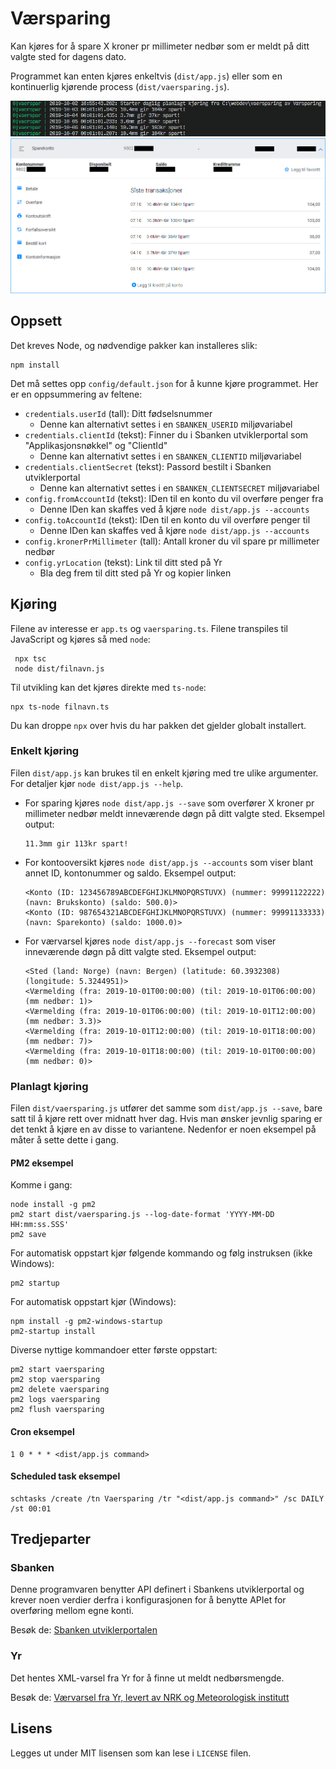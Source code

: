 # Værsparing

Kan kjøres for å spare X kroner pr millimeter nedbør som er meldt på ditt valgte sted for dagens dato.

Programmet kan enten kjøres enkeltvis (`dist/app.js`) eller som en kontinuerlig kjørende process (`dist/vaersparing.js`).

<img src="resources/log.png" alt="Bilde av PM2 logg etter noen dagers kjøring" width="640"/><br />
<img src="resources/sbanken.png" alt="Bilde av Sbanken transaksjoner etter noen dagers kjøring" width="640"/>

## Oppsett

Det kreves Node, og nødvendige pakker kan installeres slik:

    npm install

Det må settes opp `config/default.json` for å kunne kjøre programmet. Her er en oppsummering av feltene:

- `credentials.userId` (tall): Ditt fødselsnummer
  - Denne kan alternativt settes i en `SBANKEN_USERID` miljøvariabel
- `credentials.clientId` (tekst): Finner du i Sbanken utviklerportal som "Applikasjonsnøkkel" og "ClientId"
  - Denne kan alternativt settes i en `SBANKEN_CLIENTID` miljøvariabel
- `credentials.clientSecret` (tekst): Passord bestilt i Sbanken utviklerportal
  - Denne kan alternativt settes i en `SBANKEN_CLIENTSECRET` miljøvariabel
- `config.fromAccountId` (tekst): IDen til en konto du vil overføre penger fra
  - Denne IDen kan skaffes ved å kjøre `node dist/app.js --accounts`
- `config.toAccountId` (tekst): IDen til en konto du vil overføre penger til
  - Denne IDen kan skaffes ved å kjøre `node dist/app.js --accounts`
- `config.kronerPrMillimeter` (tall): Antall kroner du vil spare pr millimeter nedbør
- `config.yrLocation` (tekst): Link til ditt sted på Yr
  - Bla deg frem til ditt sted på Yr og kopier linken

## Kjøring

Filene av interesse er `app.ts` og `vaersparing.ts`. Filene transpiles til JavaScript og kjøres så med `node`:

     npx tsc
     node dist/filnavn.js

Til utvikling kan det kjøres direkte med `ts-node`:

    npx ts-node filnavn.ts

Du kan droppe `npx` over hvis du har pakken det gjelder globalt installert.

### Enkelt kjøring

Filen `dist/app.js` kan brukes til en enkelt kjøring med tre ulike argumenter. For detaljer kjør `node dist/app.js --help`.

- For sparing kjøres `node dist/app.js --save` som overfører X kroner pr millimeter nedbør meldt inneværende døgn på ditt valgte sted. Eksempel output:

      11.3mm gir 113kr spart!

- For kontooversikt kjøres `node dist/app.js --accounts` som viser blant annet ID, kontonummer og saldo. Eksempel output:

      <Konto (ID: 123456789ABCDEFGHIJKLMNOPQRSTUVX) (nummer: 99991122222) (navn: Brukskonto) (saldo: 500.0)>
      <Konto (ID: 987654321ABCDEFGHIJKLMNOPQRSTUVX) (nummer: 99991133333) (navn: Sparekonto) (saldo: 1000.0)>

- For værvarsel kjøres `node dist/app.js --forecast` som viser inneværende døgn på ditt valgte sted. Eksempel output:

      <Sted (land: Norge) (navn: Bergen) (latitude: 60.3932308) (longitude: 5.3244951)>
      <Værmelding (fra: 2019-10-01T00:00:00) (til: 2019-10-01T06:00:00) (mm nedbør: 1)>
      <Værmelding (fra: 2019-10-01T06:00:00) (til: 2019-10-01T12:00:00) (mm nedbør: 3.3)>
      <Værmelding (fra: 2019-10-01T12:00:00) (til: 2019-10-01T18:00:00) (mm nedbør: 7)>
      <Værmelding (fra: 2019-10-01T18:00:00) (til: 2019-10-01T00:00:00) (mm nedbør: 0)>

### Planlagt kjøring

Filen `dist/vaersparing.js` utfører det samme som `dist/app.js --save`, bare satt til å kjøre rett over midnatt hver dag. Hvis man ønsker jevnlig sparing er det tenkt å kjøre en av disse to variantene. Nedenfor er noen eksempel på måter å sette dette i gang.

#### PM2 eksempel

Komme i gang:

    node install -g pm2
    pm2 start dist/vaersparing.js --log-date-format 'YYYY-MM-DD HH:mm:ss.SSS'
    pm2 save

For automatisk oppstart kjør følgende kommando og følg instruksen (ikke Windows):

    pm2 startup

For automatisk oppstart kjør (Windows):

    npm install -g pm2-windows-startup
    pm2-startup install

Diverse nyttige kommandoer etter første oppstart:

    pm2 start vaersparing
    pm2 stop vaersparing
    pm2 delete vaersparing
    pm2 logs vaersparing
    pm2 flush vaersparing

#### Cron eksempel

    1 0 * * * <dist/app.js command>

#### Scheduled task eksempel

    schtasks /create /tn Vaersparing /tr "<dist/app.js command>" /sc DAILY /st 00:01

## Tredjeparter

### Sbanken

Denne programvaren benytter API definert i Sbankens utviklerportal og krever noen verdier derfra i konfigurasjonen for å benytte APIet for overføring mellom egne konti.

Besøk de: [Sbanken utviklerportalen](https://sbanken.no/bruke/utviklerportalen/)

### Yr

Det hentes XML-varsel fra Yr for å finne ut meldt nedbørsmengde.

Besøk de: [Værvarsel fra Yr, levert av NRK og Meteorologisk institutt](https://www.yr.no/)

## Lisens

Legges ut under MIT lisensen som kan lese i `LICENSE` filen.
